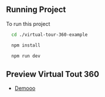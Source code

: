 ## Running Project

To run this project

```bash
  cd ./virtual-tour-360-example
```

```bash
  npm install
```

```bash
  npm run dev
```

## Preview Virtual Tout 360
 - [Demooo](https://virtual-tour-360-odgv5sgr7-balyaawfas-projects.vercel.app/)


